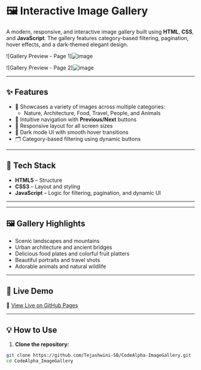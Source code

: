 # 🖼️ Interactive Image Gallery

A modern, responsive, and interactive image gallery built using **HTML**, **CSS**, and **JavaScript**. The gallery features category-based filtering, pagination, hover effects, and a dark-themed elegant design.

![Gallery Preview - Page 1]![image](https://github.com/user-attachments/assets/38c6f657-f908-4e45-9952-d9ab59e67c06)

![Gallery Preview - Page 2]![image](https://github.com/user-attachments/assets/007c6bee-dfe2-4758-b58a-5d2af86d0274)


---

## ✨ Features

- 📸 Showcases a variety of images across multiple categories:
  - Nature, Architecture, Food, Travel, People, and Animals
- 🧭 Intuitive navigation with **Previous/Next** buttons
- 🎨 Responsive layout for all screen sizes
- 🌙 Dark mode UI with smooth hover transitions
- 🗂️ Category-based filtering using dynamic buttons

---

## 🚀 Tech Stack

- **HTML5** – Structure
- **CSS3** – Layout and styling
- **JavaScript** – Logic for filtering, pagination, and dynamic UI

---


---

## 🖼️ Gallery Highlights

- Scenic landscapes and mountains
- Urban architecture and ancient bridges
- Delicious food plates and colorful fruit platters
- Beautiful portraits and travel shots
- Adorable animals and natural wildlife

---

## 📌 Live Demo

🔗 [View Live on GitHub Pages](https://your-username.github.io/CodeAlpha_ImageGallery)

---

## 💡 How to Use

1. **Clone the repository:**
```bash
git clone https://github.com/Tejashwini-SB/CodeAlpha-ImageGallery.git
cd CodeAlpha_ImageGallery
